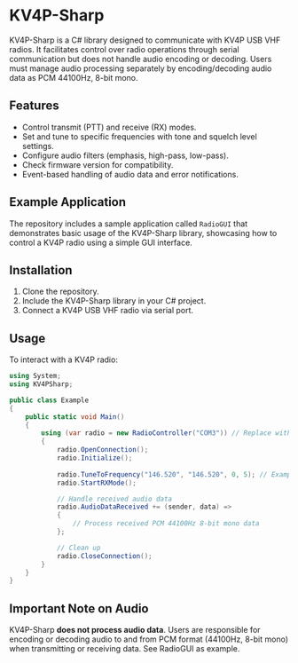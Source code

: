 # KV4P-Sharp

KV4P-Sharp is a C# library designed to communicate with KV4P USB VHF radios. It facilitates control over radio operations through serial communication but does not handle audio encoding or decoding. Users must manage audio processing separately by encoding/decoding audio data as PCM 44100Hz, 8-bit mono.

## Features
- Control transmit (PTT) and receive (RX) modes.
- Set and tune to specific frequencies with tone and squelch level settings.
- Configure audio filters (emphasis, high-pass, low-pass).
- Check firmware version for compatibility.
- Event-based handling of audio data and error notifications.

## Example Application

The repository includes a sample application called `RadioGUI` that demonstrates basic usage of the KV4P-Sharp library, showcasing how to control a KV4P radio using a simple GUI interface.

## Installation

1. Clone the repository.
2. Include the KV4P-Sharp library in your C# project.
3. Connect a KV4P USB VHF radio via serial port.

## Usage

To interact with a KV4P radio:

```csharp
using System;
using KV4PSharp;

public class Example
{
    public static void Main()
    {
        using (var radio = new RadioController("COM3")) // Replace with your port name
        {
            radio.OpenConnection();
            radio.Initialize();
            
            radio.TuneToFrequency("146.520", "146.520", 0, 5); // Example frequency
            radio.StartRXMode();

            // Handle received audio data
            radio.AudioDataReceived += (sender, data) =>
            {
                // Process received PCM 44100Hz 8-bit mono data
            };

            // Clean up
            radio.CloseConnection();
        }
    }
}
```
## Important Note on Audio

KV4P-Sharp **does not process audio data**. Users are responsible for encoding or decoding audio to and from PCM format (44100Hz, 8-bit mono) when transmitting or receiving data. See RadioGUI as example.


